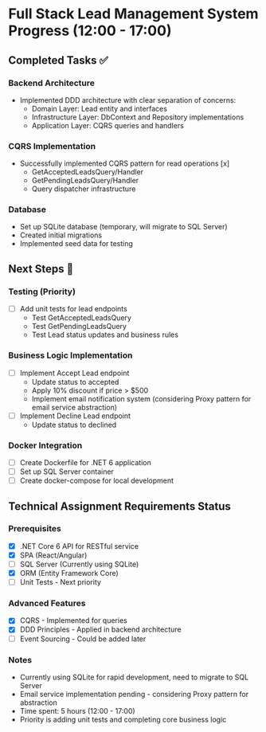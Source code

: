 # Full Stack Lead Management System Progress (12:00 - 17:00)

## Completed Tasks ✅

### Backend Architecture
- Implemented DDD architecture with clear separation of concerns:
  - Domain Layer: Lead entity and interfaces
  - Infrastructure Layer: DbContext and Repository implementations
  - Application Layer: CQRS queries and handlers

### CQRS Implementation
- Successfully implemented CQRS pattern for read operations [x]
  - GetAcceptedLeadsQuery/Handler
  - GetPendingLeadsQuery/Handler
  - Query dispatcher infrastructure

### Database
- Set up SQLite database (temporary, will migrate to SQL Server)
- Created initial migrations
- Implemented seed data for testing

## Next Steps 🚀

### Testing (Priority)
- [ ] Add unit tests for lead endpoints
  - Test GetAcceptedLeadsQuery
  - Test GetPendingLeadsQuery
  - Test Lead status updates and business rules

### Business Logic Implementation
- [ ] Implement Accept Lead endpoint
  - Update status to accepted
  - Apply 10% discount if price > $500
  - Implement email notification system (considering Proxy pattern for email service abstraction)
- [ ] Implement Decline Lead endpoint
  - Update status to declined

### Docker Integration
- [ ] Create Dockerfile for .NET 6 application
- [ ] Set up SQL Server container
- [ ] Create docker-compose for local development

## Technical Assignment Requirements Status

### Prerequisites
- [x] .NET Core 6 API for RESTful service
- [x] SPA (React/Angular)
- [ ] SQL Server (Currently using SQLite)
- [x] ORM (Entity Framework Core)
- [ ] Unit Tests - Next priority

### Advanced Features
- [x] CQRS - Implemented for queries
- [x] DDD Principles - Applied in backend architecture
- [ ] Event Sourcing - Could be added later

### Notes
- Currently using SQLite for rapid development, need to migrate to SQL Server
- Email service implementation pending - considering Proxy pattern for abstraction
- Time spent: 5 hours (12:00 - 17:00)
- Priority is adding unit tests and completing core business logic

